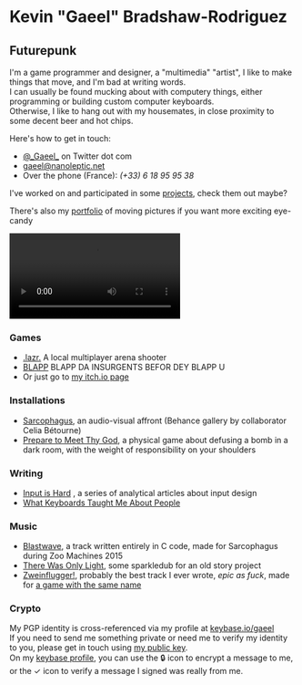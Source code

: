 # Kevin "Gaeel" Bradshaw-Rodriguez   
## Futurepunk   

I'm a game programmer and designer, a "multimedia" "artist", I like to make things that move, and I'm bad at writing words.   
I can usually be found mucking about with computery things, either programming or building custom computer keyboards.   
Otherwise, I like to hang out with my housemates, in close proximity to some decent beer and hot chips.

Here's how to get in touch:

* [@\_Gaeel\_](https://twitter.com/_Gaeel_) on Twitter dot com
* [gaeel@nanoleptic.net](mailto:gaeel@nanoleptic.net)
* Over the phone (France): *(+33) 6 18 95 95 38*

I've worked on and participated in some [projects](/gaeel-projects), check them out maybe?

There's also my [portfolio](gaeel-portfolio) of moving pictures if you want more exciting eye-candy

[<video src="https://i.imgur.com/07C7Jtf.mp4" autoplay loop/>](gaeel-portfolio)

### Games   
* [.lazr.](https://gaeel.itch.io/lazr) A local multiplayer arena shooter
* [BLAPP](https://gaeel.itch.io/blapp) BLAPP DA INSURGENTS BEFOR DEY BLAPP U
* Or just go to [my itch.io page](https://gaeel.itch.io/)

### Installations
* [Sarcophagus](https://www.behance.net/gallery/35991941/Sarcophagus-Game-installation), an audio-visual affront (Behance gallery by collaborator Celia Bétourne)
* [Prepare to Meet Thy God](http://shakethatbutton.com/prepare-to-meet-thy-god/), a physical game about defusing a bomb in a dark room, with the weight of responsibility on your shoulders

### Writing
* [Input is Hard](https://medium.com/@_Gaeel_/input-is-hard-intro-8578ebb5aa23) , a series of analytical articles about input design
* [What Keyboards Taught Me About People](https://medium.com/@_Gaeel_/what-keyboards-taught-me-about-people-d3f1badd161b)

### Music
* [Blastwave](https://soundcloud.com/freelancer-epic/blastwave-hq-sox-oggenc-encode), a track written entirely in C code, made for Sarcophagus during Zoo Machines 2015
* [There Was Only Light](https://soundcloud.com/freelancer-epic/there-was-only-light-work-in-progress), some sparkledub for an old story project
* [Zweinflugger!](https://soundcloud.com/freelancer-epic/zweinflugger), probably the best track I ever wrote, *epic as fuck*, made for [a game with the same name](https://gaeel.itch.io/zweinflugger)


### Crypto

My PGP identity is cross-referenced via my profile at [keybase.io/gaeel](http://keybase.io/gaeel)   
If you need to send me something private or need me to verify my identity to you, please get in touch using [my public key](https://keybase.io/gaeel/key.asc).   
On my [keybase profile](http://keybase.io/gaeel), you can use the 🔒 icon to encrypt a message to me, or the ✓ icon to verify a message I signed was really from me.
